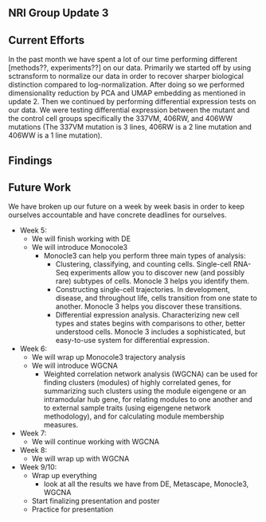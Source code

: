 
## NRI Group Update 3

## Current Efforts 
In the past month we have spent a lot of our time performing different [methods??, experiments??] on our data. Primarily we started off by using sctransform to normalize our data in order to recover sharper biological distinction compared to log-normalization. After doing so we performed dimensionality reduction by PCA and UMAP embedding as mentioned in update 2. Then we continued by performing differential expression tests on our data. We were testing differential expression between the mutant and the control cell groups specifically the 337VM, 406RW, and 406WW mutations (The 337VM mutation is 3 lines, 406RW is a 2 line mutation and 406WW is a 1 line mutation). 

## Findings

## Future Work
We have broken up our future on a week by week basis in order to keep ourselves accountable and have concrete deadlines for ourselves. 
- Week 5: 
  - We will finish working with DE 
  - We will introduce Monocole3 
    - Monocle3 can help you perform three main types of analysis:
      - Clustering, classifying, and counting cells. Single-cell RNA-Seq experiments allow you to discover new (and possibly rare) subtypes of cells. Monocle 3 helps you identify them.
      - Constructing single-cell trajectories. In development, disease, and throughout life, cells transition from one state to another. Monocle 3 helps you discover these transitions.
      - Differential expression analysis. Characterizing new cell types and states begins with comparisons to other, better understood cells. Monocle 3 includes a sophisticated, but easy-to-use system for differential expression.
- Week 6: 
  - We will wrap up Monocole3 trajectory analysis
  - We will introduce WGCNA
    - Weighted correlation network analysis (WGCNA) can be used for finding clusters (modules) of highly correlated genes, for summarizing such clusters using the module eigengene or an intramodular hub gene, for relating modules to one another and to external sample traits (using eigengene network methodology), and for calculating module membership measures. 
- Week 7: 
  - We will continue working with WGCNA
- Week 8:
  - We will wrap up with WGCNA
- Week 9/10:
  - Wrap up everything
    - look at all the results we have from DE, Metascape, Monocle3, WGCNA
  - Start finalizing presentation and poster 
  - Practice for presentation
